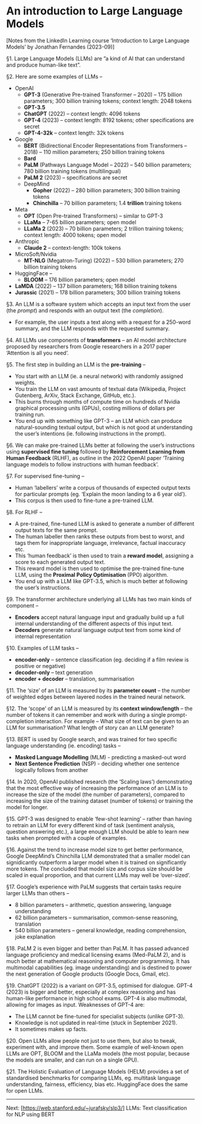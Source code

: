 # An introduction to Large Language Models

[Notes from the LinkedIn Learning course ‘Introduction to Large Language Models’ by Jonathan Fernandes (2023-09)]

§1. Large Language Models (LLMs) are ”a kind of AI that can understand and produce human-like text”.

§2. Here are some examples of LLMs –
- OpenAI
  - **GPT-3** (Generative Pre-trained Transformer – 2020) – 175 billion parameters; 300 billion training tokens; context length: 2048 tokens
  - **GPT-3.5**
  - **ChatGPT** (2022) – context length: 4096 tokens
  - **GPT-4** (2023) – context length: 8192 tokens; other specifications are secret
  - **GPT-4-32k** – context length: 32k tokens
- Google
  - **BERT** (Bidirectional Encoder Representations from Transformers – 2018) – 110 million parameters; 250 billion training tokens
  - **Bard**
  - **PaLM** (Pathways Language Model – 2022) – 540 billion parameters; 780 billion training tokens (multilingual)
  - **PaLM 2** (2023) – specifications are secret
  - DeepMind
    - **Gopher** (2022) – 280 billion parameters; 300 billion training tokens
    - **Chinchilla** – 70 billion parameters; 1.4 **trillion** training tokens
- Meta
  - **OPT** (Open Pre-trained Transformers) – similar to GPT-3 
  - **LLaMa** – 7-65 billion parameters; open model
  - **LLaMa 2** (2023) – 70 billion parameters; 2 trillion training tokens; context length: 4000 tokens; open model
- Anthropic
  - **Claude 2** – context-length: 100k tokens
- MicroSoft/Nvidia
  - **MT-NLG** (Megatron-Turing) (2022) – 530 billion parameters; 270 billion training tokens
- HuggingFace –
  - **BLOOM** – 176 billion parameters; open model
- **LaMDA** (2022) – 137 billion parameters; 168 billion training tokens
- **Jurassic** (2021) – 178 billion parameters; 300 billion training tokens

§3. An LLM is a software system which accepts an input text from the user (the *prompt*) and responds with an output text (the *completion*).
- For example, the user inputs a text along with a request for a 250-word summary, and the LLM responds with the requested summary.

§4. All LLMs use components of **transformers** – an AI model architecture proposed by researchers from Google researchers in a 2017 paper ‘Attention is all you need’.

§5. The first step in building an LLM is the **pre-training** –
- You start with an LLM (ie. a neural network) with randomly assigned weights.
- You train the LLM on vast amounts of textual data (Wikipedia, Project Gutenberg, ArXiv, Stack Exchange, GitHub, etc.).
- This burns through months of compute time on hundreds of Nvidia graphical processing units (GPUs), costing millions of dollars per training run.
- You end up with something like GPT-3 – an LLM which can produce natural-sounding textual output, but which is not good at understanding the user’s intentions (ie. following instructions in the prompt).

§6. We can make pre-trained LLMs better at following the user’s instructions using **supervised fine tuning** followed by **Reinforcement Learning from Human Feedback** (RLHF), as outline in the 2022 OpenAI paper ‘Training language models to follow instructions with human feedback’.

§7. For supervised fine-tuning –
- Human ‘labellers’ write a corpus of thousands of expected output texts for particular prompts (eg. ‘Explain the moon landing to a 6 year old’).
- This corpus is then used to fine-tune a pre-trained LLM. 

§8. For RLHF –
- A pre-trained, fine-tuned LLM is asked to generate a number of different output texts for the same prompt.
- The human labeller then ranks these outputs from best to worst, and tags them for inappropriate language, irrelevance, factual inaccuracy etc.
- This ‘human feedback’ is then used to train a **reward model**, assigning a score to each generated output text.
- This reward model is then used to optimise the pre-trained fine-tune LLM, using the **Proximal Policy Optimisation** (PPO) algorithm.
- You end up with a LLM like GPT-3.5, which is much better at following the user’s instructions.

§9. The transformer architecture underlying all LLMs has two main kinds of component – 
- **Encoders** accept natural language input and gradually build up a full internal understanding of the different aspects of this input text.
- **Decoders** generate natural language output text from some kind of internal representation

§10. Examples of LLM tasks –
- **encoder-only** – sentence classification (eg. deciding if a film review is positive or negative)
- **decoder-only** – text generation
- **encoder + decoder** – translation, summarisation

§11. The ‘size’ of an LLM is measured by its **parameter count** – the number of weighted edges between layered nodes in the trained neural network.  

§12. The ‘scope’ of an LLM is measured by its **context window/length** – the number of tokens it can remember and work with during a single prompt-completion interaction. For example – What size of text can be given to an LLM for summarisation? What length of story can an LLM generate?

§13. BERT is used by Google search, and was trained for two specific language understanding (ie. encoding) tasks – 
- **Masked Language Modelling** (MLM) - predicting a masked-out word
- **Next Sentence Prediction** (NSP) - deciding whether one sentence logically follows from another

§14. In 2020, OpenAI published research (the ‘Scaling laws’) demonstrating that the most effective way of increasing the performance of an LLM is to increase the size of the model (the number of parameters), compared to increasing the size of the training dataset (number of tokens) or training the model for longer.

§15. GPT-3 was designed to enable ‘few-shot learning’ – rather than having to retrain an LLM for every different kind of task (sentiment analysis, question answering etc.), a large enough LLM should be able to learn new tasks when prompted with a couple of examples.

§16. Against the trend to increase model size to get better performance, Google DeepMind’s Chinchilla LLM demonstrated that a smaller model can signidicantly outperform a larger model when it is trained on significantly more tokens. The concluded that model size and corpus size should be scaled in equal proportion, and that current LLMs may well be ‘over-sized’.

§17. Google’s experience with PaLM suggests that certain tasks require larger LLMs than others – 
- 8 billion parameters – arithmetic, question answering, language understanding
- 62 billion parameters – summarisation, common-sense reasoning, translation
- 540 billion parameters – general knowledge, reading comprehension, joke explanation

§18. PaLM 2 is even bigger and better than PaLM. It has passed advanced language proficiency and medical licensing exams (Med-PaLM 2), and is much better at mathematical reasoning and computer programming. It has multimodal capabilities (eg. image understanding) and is destined to power the next generation of Google products (Google Docs, Gmail, etc).

§19. ChatGPT (2022) is a variant on GPT-3.5, optimised for dialogue. GPT-4 (2023) is bigger and better, especially at complex reasoning and has human-like performance in high school exams. GPT-4 is also multimodal, allowing for images as input. Weaknesses of GPT-4 are:
- The LLM cannot be fine-tuned for specialist subjects (unlike GPT-3).
- Knowledge is not updated in real-time (stuck in September 2021).
- It sometimes makes up facts.

§20. Open LLMs allow people not just to use them, but also to tweak, experiment with, and improve them. Some example of well-known open LLMs are OPT, BLOOM and the LLaMa models (the most popular, because the models are smaller, and can run on a single GPU).

§21. The Holistic Evaluation of Language Models (HELM) provides a set of standardised benchmarks for comparing LLMs, eg. multitask language understanding, fairness, efficiency, bias etc. HuggingFace does the same for open LLMs.


----


Next: [https://web.stanford.edu/~jurafsky/slp3/]
LLMs: Text classification for NLP using BERT



